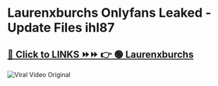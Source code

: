 
 # Laurenxburchs Onlyfans Leaked - Update Files ihl87

## <h2><a href="https://clipsfans.com/Laurenxburchs&ref=git">🔗 Click to LINKS ⏩⏩ 👉 🟢 Laurenxburchs </a></h2>

<a href="https://clipsfans.com/Laurenxburchs&ref=git" rel="nofollow" data-target="animated-image.originalLink"><img src="https://i.ibb.co.com/xMMVF88/686577567.gif" alt="Viral Video Original" style="max-width: 100%; display: inline-block;" data-target="animated-image.originalImage"></a>

